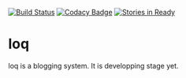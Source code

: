 [![Build Status](https://travis-ci.org/nukosuke/loq.svg?branch=feature%2Ftravis-ci)](https://travis-ci.org/nukosuke/loq)
[![Codacy Badge](https://api.codacy.com/project/badge/Grade/a137b76481224bec80264809dcd09054)](https://www.codacy.com/app/nukosuke/loq?utm_source=github.com&amp;utm_medium=referral&amp;utm_content=nukosuke/loq&amp;utm_campaign=Badge_Grade)
[![Stories in Ready](https://badge.waffle.io/nukosuke/loq.png?label=ready&title=Ready)](https://waffle.io/nukosuke/loq)

# loq
loq is a blogging system.
It is developping stage yet.
